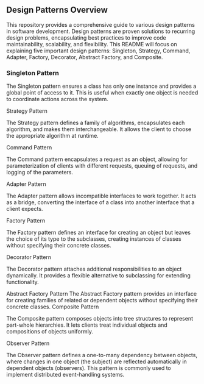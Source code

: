 <h2>Design Patterns Overview</h2>

This repository provides a comprehensive guide to various design patterns in software development. Design patterns are proven solutions to recurring design problems, encapsulating best practices to improve code maintainability, scalability, and flexibility. This README will focus on explaining five important design patterns: Singleton, Strategy, Command, Adapter, Factory, Decorator, Abstract Factory, and Composite.

<h3>Singleton Pattern</h3>

The Singleton pattern ensures a class has only one instance and provides a global point of access to it. This is useful when exactly one object is needed to coordinate actions across the system.
<br>
</h3>Strategy Pattern</h3>

The Strategy pattern defines a family of algorithms, encapsulates each algorithm, and makes them interchangeable. It allows the client to choose the appropriate algorithm at runtime.

</h3>Command Pattern</h3>

The Command pattern encapsulates a request as an object, allowing for parameterization of clients with different requests, queuing of requests, and logging of the parameters.
 
</h2>Adapter Pattern</h2>

The Adapter pattern allows incompatible interfaces to work together. It acts as a bridge, converting the interface of a class into another interface that a client expects.

</h2>Factory Pattern</h2>

The Factory pattern defines an interface for creating an object but leaves the choice of its type to the subclasses, creating instances of classes without specifying their concrete classes.

</h2>Decorator Pattern</h2>

The Decorator pattern attaches additional responsibilities to an object dynamically. It provides a flexible alternative to subclassing for extending functionality.

</h2>Abstract Factory Pattern</h2>
The Abstract Factory pattern provides an interface for creating families of related or dependent objects without specifying their concrete classes.

</h2>Composite Pattern</h2>

The Composite pattern composes objects into tree structures to represent part-whole hierarchies. It lets clients treat individual objects and compositions of objects uniformly.

</h2>Observer Pattern</h2>

The Observer pattern defines a one-to-many dependency between objects, where changes in one object (the subject) are reflected automatically in dependent objects (observers). This pattern is commonly used to implement distributed event-handling systems.
